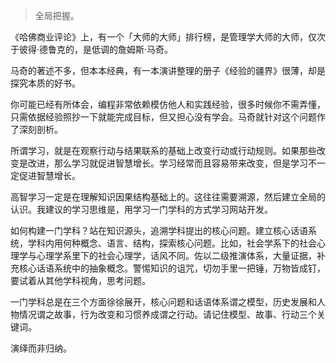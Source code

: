 > 全局把握。

《哈佛商业评论》上，有一个「大师的大师」排行榜，是管理学大师的大师，仅次于彼得·德鲁克的，是低调的詹姆斯·马奇。

马奇的著述不多，但本本经典，有一本演讲整理的册子《经验的疆界》很薄，却是探究本质的好书。

你可能已经有所体会，编程非常依赖模仿他人和实践经验，很多时候你不需弄懂，只需依据经验照抄一下就能完成目标，但又担心没有学会。马奇就针对这个问题作了深刻剖析。

所谓学习，就是在观察行动与结果联系的基础上改变行动或行动规则。如果那些改变是改进，那么学习就促进智慧增长。学习经常而且容易带来改变，但是学习不一定促进智慧增长。

高智学习一定是在理解知识因果结构基础上的。这往往需要溯源，然后建立全局的认识。我建议的学习思维是，用学习一门学科的方式学习网站开发。

如何构建一门学科？站在知识源头，追溯学科提出的核心问题。建立核心话语系统，学科内用何种概念、语言、结构，探索核心问题。比如，社会学系下的社会心理学与心理学系里下的社会心理学，话风不同。佐以二级推演体系，大量证据，补充核心话语系统中的抽象概念。警惕知识的诅咒，切勿手里一把锤，万物皆成钉，要试着从其他学科视角，思考问题。

一门学科总是在三个方面徐徐展开，核心问题和话语体系谓之模型，历史发展和人物情况谓之故事，行为改变和习惯养成谓之行动。请记住模型、故事、行动三个关键词。

演绎而非归纳。